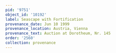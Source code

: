```yaml
---
pid: '9751'
object_id: '10192'
label: Seascape with Fortification
provenance_date: Jun 10 1999
provenance_location: Austria, Vienna
provenance_text: Auction at Dorotheum, Nr. 145
order: '2560'
collection: provenance
---
```

